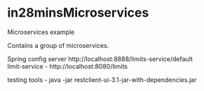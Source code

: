 # in28minsMicroservices
Microservices example

Contains a group of microservices.   <br>

Spring config server  http://localhost:8888/limits-service/default  <br>
limit-service    -   http://localhost:8080/limits                    <br>

testing tools   - java -jar restclient-ui-3.1-jar-with-dependencies.jar  <br>


 
